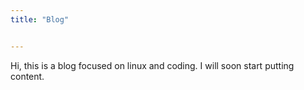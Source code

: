 ```yaml
---
title: "Blog"


---
```

Hi, this is a blog focused on linux and coding. I will soon start putting content.
